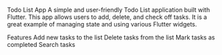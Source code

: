Todo List App
A simple and user-friendly Todo List application built with Flutter. This app allows users to add, delete, and check off tasks. It is a great example of managing state and using various Flutter widgets.

Features
Add new tasks to the list
Delete tasks from the list
Mark tasks as completed
Search tasks
